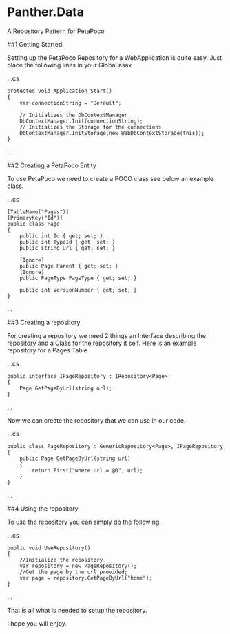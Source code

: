 Panther.Data
============

A Repository Pattern for PetaPoco

##1 Getting Started.

Setting up the PetaPoco Repository for a WebApplication is quite easy. 
Just place the following lines in your Global.asax

...cs

	protected void Application_Start()
	{
		var connectionString = "Default";

		// Initializes the DbContextManager
		DbContextManager.Init(connectionString);
		// Initializes the Storage for the connections
		DbContextManager.InitStorage(new WebDbContextStorage(this));
	}

...

##2 Creating a PetaPoco Entity

To use PetaPoco we need to create a POCO class see below an example class.

...cs

	[TableName("Pages")]
	[PrimaryKey("Id")]
	public class Page
	{
		public int Id { get; set; }
		public int TypeId { get; set; }
		public string Url { get; set; }

		[Ignore]
		public Page Parent { get; set; }
		[Ignore]
		public PageType PageType { get; set; }

		public int VersionNumber { get; set; }
	}

...

##3 Creating a repository

For creating a repository we need 2 things an Interface describing the repository and a Class for the repository it self.
Here is an example repository for a Pages Table

...cs

	public interface IPageRepository : IRepository<Page>
	{
		Page GetPageByUrl(string url);
	}

...

Now we can create the repository that we can use in our code.

...cs

	public class PageRepository : GenericRepository<Page>, IPageRepository
	{
		public Page GetPageByUrl(string url)
		{
			return First("where url = @0", url);
		}
	}

...

##4 Using the repository

To use the repository you can simply do the following.

...cs

	public void UseRepository()
	{
		//Initialize the repository
		var repository = new PageRepository();
		//Get the page by the url provided;
		var page = repository.GetPageByUrl("home");
	}

...


That is all what is needed to setup the repository.

I hope you will enjoy.